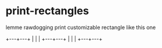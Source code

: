 # print-rectangles

lemme rawdogging print customizable rectangle like this one

+---+---+
|   |   |
+---+---+
|   |   |
+---+---+

